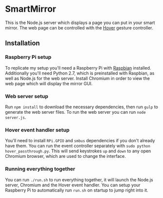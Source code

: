 # SmartMirror
This is the Node.js server which displays a page you can put in your smart mirror. The web page can be controlled with the [Hover](http://hoverlabs.co/) gesture controller.

## Installation

### Raspberry Pi setup
To replicate my setup you'll need a Raspberry Pi with [Raspbian](https://www.raspberrypi.org/downloads/raspbian/) installed. Additionally you'll need Python 2.7, which is preinstalled with Raspbian, as well as Node.js for the web server. Install Chromium in order to view the web page which will display the mirror GUI.

### Web server setup
Run `npm install` to download the necessary dependencies, then run `gulp` to generate the web server files. To run the web server you can run `node server.js`.

### Hover event handler setup
You'll need to install `RPi.GPIO` and `smbus` dependencies if you don't already have them. You can run the event controller separately with `sudo python hover_passthrough.py`. This will send keystrokes `up` and `down` to any open Chromium browser, which are used to change the interface. 

### Running everything together
You can run `./run.sh` to run everything together, it will launch the Node.js server, Chromium and the Hover event handler. You can setup your Raspberry Pi to automatically run `run.sh` on startup to jump right into it.
